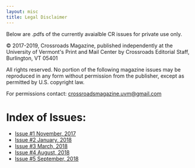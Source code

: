 ```yaml
---
layout: misc
title: Legal Disclaimer
---
```


Below are .pdfs of the currently avaialble CR issues for private use only.

© 2017-2019, Crossroads Magazine, published independently at the University of Vermont's Print and Mail Center by Crossroads Editorial Staff, Burlington, VT 05401

All rights reserved. No portion of the following magazine issues may be reproduced in any form without permission from the publisher, except as permitted by U.S. copyright law. 

For permissions contact: crossroadsmagazine.uvm@gmail.com

<h1> Index of Issues: </h1>

* <a href="../assets/copies/2017-11_Issue1.pdf" download="2017-11_Issue1.pdf">Issue #1 November, 2017</a>
* <a href="../assets/copies/2018-1_Issue2.pdf" download="2018-1_Issue2.pdf">Issue #2 January, 2018</a>
* <a href="../assets/copies/2018-3_Issue3.pdf" download="2018-3_Issue3.pdf">Issue #3 March, 2018</a>
* <a href="../assets/copies/2018-8_Issue4.pdf" download="2018-8_Issue4.pdf">Issue #4 August, 2018</a>
* <a href="../assets/copies/2018-9_Issue5.pdf" download="2018-9_Issue5.pdf">Issue #5 September, 2018</a>



